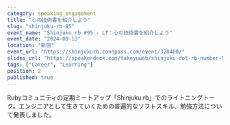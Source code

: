 ```yaml
---
category: speaking_engagement
title: "心の技術書を紹介しよう"
slug: "shinjuku-rb-95"
event_name: "Shinjuku.rb #95 - LT：心の技術書を紹介しよう"
event_date: "2024-09-13"
location: "新宿"
event_url: "https://shinjukurb.connpass.com/event/328400/"
slides_url: "https://speakerdeck.com/takeyuweb/shinjuku-dot-rb-number-95-lthui-xin-noji-shu-shu-woshao-jie-siyou"
tags: ["Career", "Learning"]
position: 2
published: true
---
```


Rubyコミュニティの定期ミートアップ「Shinjuku.rb」でのライトニングトーク。エンジニアとして生きていくための普遍的なソフトスキル、勉強方法について発表しました。
